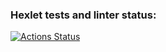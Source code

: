 ### Hexlet tests and linter status:
[![Actions Status](https://github.com/SKornya/layout-designer-project-58/workflows/hexlet-check/badge.svg)](https://github.com/SKornya/layout-designer-project-58/actions)